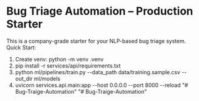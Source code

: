 # Bug Triage Automation – Production Starter
This is a company-grade starter for your NLP-based bug triage system.
Quick Start:
1. Create venv: python -m venv .venv
2. pip install -r services/api/requirements.txt
3. python ml/pipelines/train.py --data_path data/training.sample.csv --out_dir ml/models
4. uvicorn services.api.main:app --host 0.0.0.0 --port 8000 --reload
"# Bug-Traige-Automation" 
"# Bug-Traige-Automation" 
